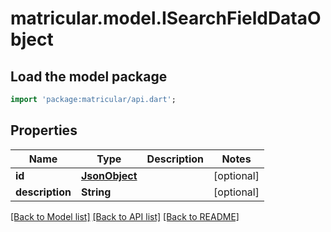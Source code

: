 # matricular.model.ISearchFieldDataObject

## Load the model package
```dart
import 'package:matricular/api.dart';
```

## Properties
Name | Type | Description | Notes
------------ | ------------- | ------------- | -------------
**id** | [**JsonObject**](.md) |  | [optional] 
**description** | **String** |  | [optional] 

[[Back to Model list]](../README.md#documentation-for-models) [[Back to API list]](../README.md#documentation-for-api-endpoints) [[Back to README]](../README.md)


